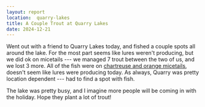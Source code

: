 ```yaml
---
layout: report
location:  quarry-lakes
title: A Couple Trout at Quarry Lakes
date: 2024-12-21
---
```


Went out with a friend to Quarry Lakes today, and fished a couple spots all around the lake. For the most part seems like lures weren't producing, but we did ok on micetails --- we managed 7 trout between the two of us, and we lost 3 more. All of the fish were on <a href="https://amzn.to/4gRkgPn">chartreuse and orange micetails</a>, doesn't seem like lures were producing today. As always, Quarry was pretty location dependent --- had to find a spot with fish.

The lake was pretty busy, and I imagine more people will be coming in with the holiday. Hope they plant a lot of trout!

<!-- Check out our [Quarry Lakes Fishing Guide](/quarry-lakes). -->